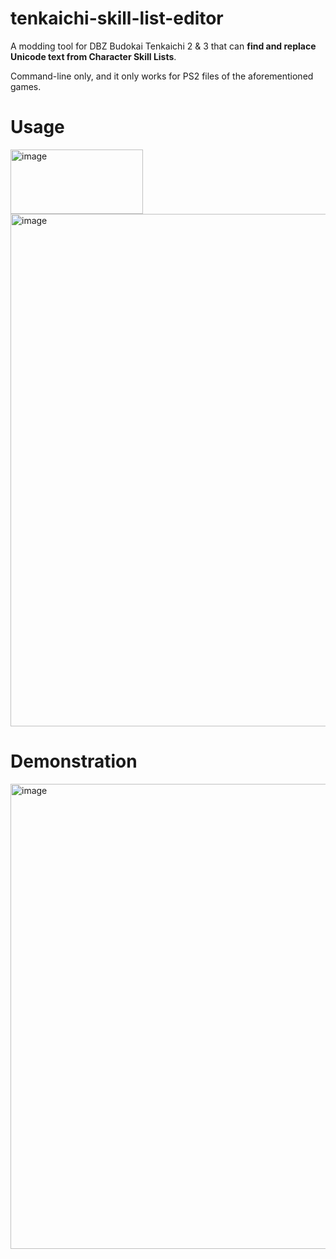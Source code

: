 # tenkaichi-skill-list-editor
A modding tool for DBZ Budokai Tenkaichi 2 &amp; 3 that can **find and replace Unicode text from Character Skill Lists**.

Command-line only, and it only works for PS2 files of the aforementioned games.

# Usage
<img width="212" height="103" alt="image" src="https://github.com/user-attachments/assets/32b23d4d-2858-4e7d-8fb9-71b854c2886a" />

<img width="850" height="820" alt="image" src="https://github.com/user-attachments/assets/a2a5fde3-f061-429d-9e94-bb0f1172fc53" />

# Demonstration
<img width="804" height="744" alt="image" src="https://github.com/user-attachments/assets/1f5da97f-93a2-4c87-bffe-e70449e2b3d1" />

